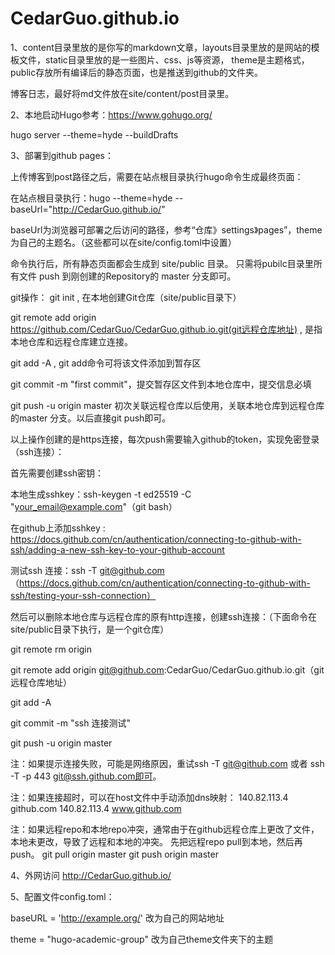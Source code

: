 # CedarGuo.github.io

1、content目录里放的是你写的markdown文章，layouts目录里放的是网站的模板文件，static目录里放的是一些图片、css、js等资源，
theme是主题格式，public存放所有编译后的静态页面，也是推送到github的文件夹。

博客日志，最好将md文件放在site/content/post目录里。

2、本地启动Hugo参考：https://www.gohugo.org/

hugo server --theme=hyde --buildDrafts

3、部署到github pages：

上传博客到post路径之后，需要在站点根目录执行hugo命令生成最终页面：

在站点根目录执行：hugo --theme=hyde --baseUrl="http://CedarGuo.github.io/" 

baseUrl为浏览器可部署之后访问的路径，参考“仓库》settings》pages”，theme为自己的主题名。（这些都可以在site/config.toml中设置）

命令执行后，所有静态页面都会生成到 site/public 目录。
只需将pubilc目录里所有文件 push 到刚创建的Repository的 master 分支即可。

git操作：
git init , 在本地创建Git仓库（site/public目录下）

git remote add origin https://github.com/CedarGuo/CedarGuo.github.io.git(git远程仓库地址) , 是指本地仓库和远程仓库建立连接。

git add -A , git add命令可将该文件添加到暂存区

git commit -m "first commit"，提交暂存区文件到本地仓库中，提交信息必填

git push -u origin master 初次关联远程仓库以后使用，关联本地仓库到远程仓库的master 分支。以后直接git push即可。

以上操作创建的是https连接，每次push需要输入github的token，实现免密登录（ssh连接）：

首先需要创建ssh密钥：

本地生成sshkey：ssh-keygen -t ed25519 -C "your_email@example.com"（git bash）

在github上添加sshkey :  https://docs.github.com/cn/authentication/connecting-to-github-with-ssh/adding-a-new-ssh-key-to-your-github-account

测试ssh 连接：ssh -T git@github.com（https://docs.github.com/cn/authentication/connecting-to-github-with-ssh/testing-your-ssh-connection）

然后可以删除本地仓库与远程仓库的原有http连接，创建ssh连接：（下面命令在site/public目录下执行，是一个git仓库）

git remote rm origin

git remote add origin git@github.com:CedarGuo/CedarGuo.github.io.git（git远程仓库地址）

git add -A

git commit -m "ssh 连接测试"

git push -u origin master

注：如果提示连接失败，可能是网络原因，重试ssh -T git@github.com 或者 ssh -T -p 443 git@ssh.github.com即可。

注：如果连接超时，可以在host文件中手动添加dns映射：
140.82.113.4 github.com
140.82.113.4 www.github.com

注：如果远程repo和本地repo冲突，通常由于在github远程仓库上更改了文件，本地未更改，导致了远程和本地的冲突。
先把远程repo pull到本地，然后再push。
git pull origin master
git push origin master

4、外网访问
http://CedarGuo.github.io/


5、配置文件config.toml：

baseURL = 'http://example.org/' 改为自己的网站地址

theme = "hugo-academic-group" 改为自己theme文件夹下的主题

